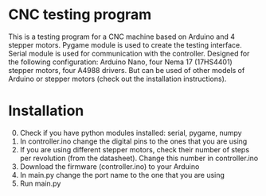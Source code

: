 # CNC testing program
This is a testing program for a CNC machine based on Arduino and 4 stepper motors. Pygame module is used to create the testing interface. Serial module is used for communication with the controller. Designed for the following configuration: Arduino Nano, four Nema 17 (17HS4401) stepper motors, four A4988 drivers. But can be used of other models of Arduino or stepper motors (check out the installation instructions). 

# Installation
0) Check if you have python modules installed: serial, pygame, numpy
1) In controller.ino change the digital pins to the ones that you are using
2) If you are using different stepper motors, check their number of steps per revolution (from the datasheet). Change this number in controller.ino
3) Download the firmware (controller.ino) to your Arduino
4) In main.py change the port name to the one that you are using
5) Run main.py
